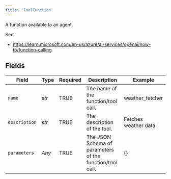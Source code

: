 ```yaml
---
title: 'ToolFunction'
---
```


A function available to an agent.

See:
- https://learn.microsoft.com/en-us/azure/ai-services/openai/how-to/function-calling


## Fields

| Field                                                    | Type                                                     | Required                                                 | Description                                              | Example                                                  |
| -------------------------------------------------------- | -------------------------------------------------------- | -------------------------------------------------------- | -------------------------------------------------------- | -------------------------------------------------------- |
| `name`                                                   | *str*                                                    | TRUE                                       | The name of the function/tool call.                      | weather_fetcher                                          |
| `description`                                            | *str*                                                    | TRUE                                       | The description of the tool.                             | Fetches weather data                                     |
| `parameters`                                             | *Any*                                                    | TRUE                                       | The JSON Schema of parameters of the function/tool call. | {}                                                       |